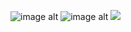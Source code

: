 ![image alt](https://files.catbox.moe/mmfhx6.png)
![image alt](https://files.catbox.moe/rh9g8q.webp)
![](https://files.catbox.moe/sze7t3.png) 

